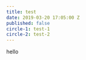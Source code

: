 ```yaml
---
title: test
date: 2019-03-20 17:05:00 Z
published: false
circle-1: test-1
circle-2: test-2
---
```


hello


